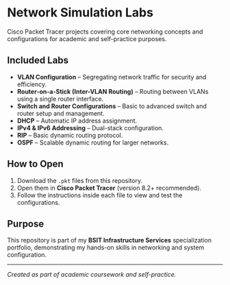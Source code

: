 # Network Simulation Labs
Cisco Packet Tracer projects covering core networking concepts and configurations for academic and self-practice purposes.

## Included Labs
- **VLAN Configuration** – Segregating network traffic for security and efficiency.
- **Router-on-a-Stick (Inter-VLAN Routing)** – Routing between VLANs using a single router interface.
- **Switch and Router Configurations** – Basic to advanced switch and router setup and management.
- **DHCP** – Automatic IP address assignment.
- **IPv4 & IPv6 Addressing** – Dual-stack configuration.
- **RIP** – Basic dynamic routing protocol.
- **OSPF** – Scalable dynamic routing for larger networks.

## How to Open
1. Download the `.pkt` files from this repository.
2. Open them in **Cisco Packet Tracer** (version 8.2+ recommended).
3. Follow the instructions inside each file to view and test the configurations.

## Purpose
This repository is part of my **BSIT Infrastructure Services** specialization portfolio, demonstrating my hands-on skills in networking and system configuration.

---
 *Created as part of academic coursework and self-practice.*
